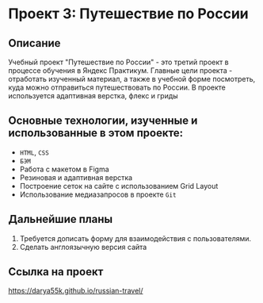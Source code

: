 # Проект 3: Путешествие по России

## Описание 
Учебный проект "Путешествие по России" - это третий проект в процессе обучения в Яндекс Практикум. Главные цели проекта - отработать изученный материал, а также в учебной форме посмотреть, куда можно отправиться путешествовать по России.
В проекте используется адаптивная верстка, флекс и гриды

## Основные технологии, изученные и использованные в этом проекте:
* `HTML`, `CSS`
* `БЭМ`
* Работа с макетом в Figma
* Резиновая и адаптивная верстка
* Построение сеток на сайте с использованием Grid Layout
* Использование медиазапросов в проекте
`Git`
 
## Дальнейшие планы 
1) Требуется дописать форму для взаимодействия с пользователями.
2) Сделать англоязычную версия сайта

## Ссылка на проект
https://darya55k.github.io/russian-travel/

